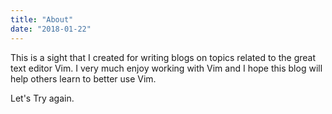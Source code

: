 ```yaml
---
title: "About"
date: "2018-01-22"
---
```


This is a sight that I created for writing blogs on topics related to the
great text editor Vim. I very much enjoy working with Vim and I hope this
blog will help others learn to better use Vim.


Let's Try again.
